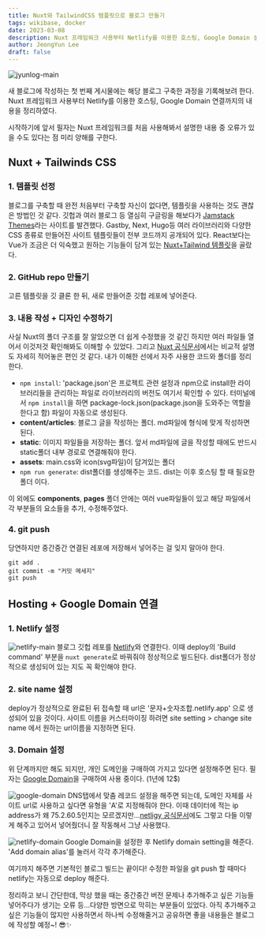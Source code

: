 ```yaml
---
title: Nuxt와 TailwindCSS 템플릿으로 블로그 만들기
tags: wikibase, docker
date: 2023-03-08
description: Nuxt 프레임워크 사용부터 Netlify를 이용한 호스팅, Google Domain 설정까지 새 블로그 구축 과정에 대한 내용입니다. 
author: JeongYun Lee
draft: false
---
```


![jyunlog-main](/blogImg/2023-03-08-1.png)

새 블로그에 작성하는 첫 번째 게시물에는 해당 블로그 구축한 과정을 기록해보려 한다. 
Nuxt 프레임워크 사용부터 Netlify를 이용한 호스팅, Google Domain 연결까지의 내용을 정리하였다.

시작하기에 앞서 필자는 Nuxt 프레임워크를 처음 사용해봐서 설명한 내용 중 오류가 있을 수도 있다는 점 미리 양해를 구한다.

## Nuxt + Tailwinds CSS
### 1. 템플릿 선정
블로그를 구축할 때 완전 처음부터 구축할 자신이 없다면, 템플릿을 사용하는 것도 괜찮은 방법인 것 같다. 
깃헙과 여러 블로그 등 열심히 구글링을 해보다가 [Jamstack Themes](https://jamstackthemes.dev/)라는 사이트를 발견했다. 
Gastby, Next, Hugo등 여러 라이브러리와 다양한 CSS 종류로 만들어진 사이트 템플릿들이 전부 코드까지 공개되어 있다. 
React보다는 Vue가 조금은 더 익숙했고 원하는 기능들이 담겨 있는 [Nuxt+Tailwind 템플릿](https://github.com/mdrathik/nuxtjs-tailwind-blog)을 골랐다. 

### 2. GitHub repo 만들기 
고른 템플릿을 깃 클론 한 뒤, 새로 만들어준 깃헙 레포에 넣어준다. 

### 3. 내용 작성 + 디자인 수정하기
사실 Nuxt의 폴더 구조를 잘 알았으면 더 쉽게 수정했을 것 같긴 하지만 여러 파일들 열어서 이것저것 확인해봐도 이해할 수 있었다. 
그리고 [Nuxt 공식문서](https://nuxtjs.org/docs/get-started/installation)에서는 비교적 설명도 자세히 적어놓은 편인 것 같다. 
내가 이해한 선에서 자주 사용한 코드와 폴더를 정리한다. 

- `npm install`: 'package.json'은 프로젝트 관련 설정과 npm으로 install한 라이브러리들을 관리하는 파일로 라이브러리의 버전도 여기서 확인할 수 있다. 터미널에서 `npm install`을 하면 package-lock.json(package.json을 도와주는 역할을 한다고 함) 파일이 자동으로 생성된다. 
- **content/articles**: 블로그 글을 작성하는 폴더. md파일에 형식에 맞게 작성하면 된다. 
- **static**: 이미지 파일들을 저장하는 폴더. 앞서 md파일에 글을 작성할 때에도 반드시 static폴더 내부 경로로 연결해줘야 한다. 
- **assets**: main.css와 icon(svg파일)이 담겨있는 폴더
- `npm run generate`: dist폴더를 생성해주는 코드. dist는 이후 호스팅 할 때 필요한 폴더 이다. 

이 외에도 **components**, **pages** 폴더 안에는 여러 vue파일들이 있고 해당 파일에서 각 부분들의 요소들을 추가, 수정해주었다. 

### 4. git push
당연하지만 중간중간 연결된 레포에 저장해서 넣어주는 걸 잊지 말아야 한다. 
```
git add .
git commit -m "커밋 메세지"
git push
```

## Hosting + Google Domain 연결
### 1. Netlify 설정
![netlify-main](/blogImg/2023-03-08-2.png)
블로그 깃헙 레포를 [Netlify](https://www.netlify.com/)와 연결한다. 이때 deploy의 'Build command' 부분을 `nuxt generate`로 바꿔줘야 정상적으로 빌드된다. dist폴더가 정상적으로 생성되어 있는 지도 꼭 확인해야 한다. 

### 2. site name 설정
deploy가 정상적으로 완료된 뒤 접속할 때 url은 '문자+숫자조합.netlify.app' 으로 생성되어 있을 것이다. 
사이트 이름을 커스터마이징 하려면 site setting > change site name 에서 원하는 url이름을 지정하면 된다. 

### 3. Domain 설정
위 단계까지만 해도 되지만, 개인 도메인을 구매하여 가지고 있다면 설정해주면 된다. 
필자는 [Google Domain](https://domains.google/)을 구매하여 사용 중이다. (1년에 12$)

![google-domain](/blogImg/2023-03-08-3.png)
DNS탭에서 맞춤 레코드 설정을 해주면 되는데, 도메인 자체를 사이트 url로 사용하고 싶다면 유형을 'A'로 지정해줘야 한다. 이때 데이터에 적는 ip address가 왜 75.2.60.5인지는 모르겠지만...[netligy 공식문서](https://docs.netlify.com/domains-https/custom-domains/configure-external-dns/)에도 그렇고 다들 이렇게 해주고 있어서 넣어줬더니 잘 작동해서 그냥 사용했다. 

![netlify-domain](/blogImg/2023-03-08-4.png)
Google Domain을 설정한 후 Netlify domain setting을 해준다. 'Add domain alias'를 눌러서 각각 추가해준다. 

여기까지 해주면 기본적인 블로그 빌드는 끝이다! 
수정한 파일을 git push 할 때마다 netlify는 자동으로 deploy 해준다. 

정리하고 보니 간단한데, 막상 했을 때는 중간중간 버전 문제나 추가해주고 싶은 기능들 넣어주다가 생기는 오류 등...다양한 방면으로 막히는 부분들이 있었다. 아직 추가해주고 싶은 기능들이 많지만 사용하면서 하나씩 수정해줄거고 공유하면 좋을 내용들은 블로그에 작성할 예정~! 😎✨